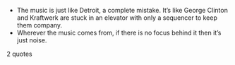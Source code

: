  - The music is just like Detroit, a complete mistake. It’s like George Clinton and Kraftwerk are stuck in an elevator with only a sequencer to keep them company.
 - Wherever the music comes from, if there is no focus behind it then it’s just noise.

2 quotes